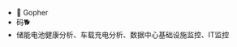 - 👋 Gopher
- 码🐕
- 储能电池健康分析、车载充电分析、数据中心基础设施监控、IT监控


<!---
linzhongwumuye/linzhongwumuye is a ✨ special ✨ repository because its `README.md` (this file) appears on your GitHub profile.
You can click the Preview link to take a look at your changes.
--->
